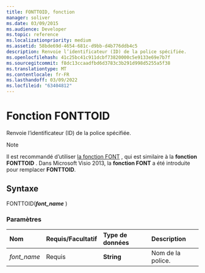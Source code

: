 ```yaml
---
title: FONTTOID, fonction
manager: soliver
ms.date: 03/09/2015
ms.audience: Developer
ms.topic: reference
ms.localizationpriority: medium
ms.assetid: 58bde69d-4654-681c-d9bb-d4b776ddb4c5
description: Renvoie l’identificateur (ID) de la police spécifiée.
ms.openlocfilehash: 41c25bc41c911dcbf73820000c5e9133e69e7b7f
ms.sourcegitcommit: f8dc13ccaadfbd6d3783c3b291d998d5255a5f38
ms.translationtype: MT
ms.contentlocale: fr-FR
ms.lasthandoff: 03/09/2022
ms.locfileid: "63404812"
---
```

# <a name="fonttoid-function"></a>Fonction FONTTOID

Renvoie l’identificateur (ID) de la police spécifiée.
  
> [!NOTE]
> Il est recommandé d’utiliser [la fonction FONT](font-function.md) , qui est similaire à la **fonction FONTTOID** . Dans Microsoft Visio 2013, la **fonction FONT** a été introduite pour remplacer **FONTTOID**.
  
## <a name="syntax"></a>Syntaxe

FONTTOID(***font_name*** )
  
### <a name="parameters"></a>Paramètres

|**Nom**|**Requis/Facultatif**|**Type de données**|**Description**|
|:-----|:-----|:-----|:-----|
| *font_name* <br/> |Requis  <br/> |**String** <br/> |Nom de la police. |

